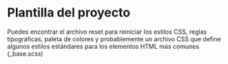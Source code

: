 # Plantilla del proyecto

Puedes encontrar el archivo reset para reiniciar los estilos CSS, reglas tipográficas, paleta de colores y probablemente un archivo CSS que define algunos estilos estándares para los elementos HTML más comunes (\_base.scss)
